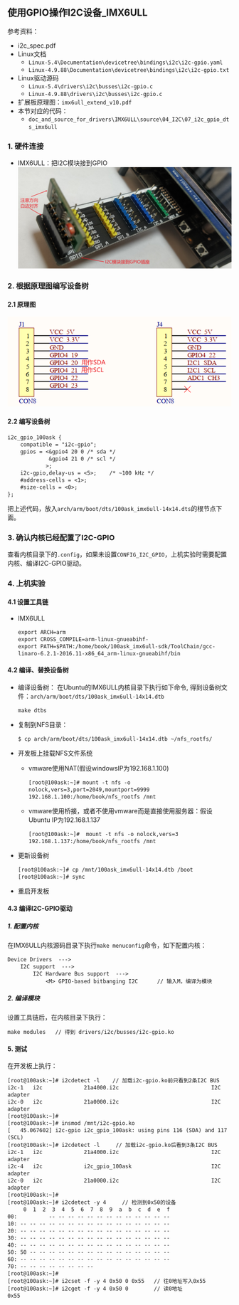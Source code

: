 ## 使用GPIO操作I2C设备_IMX6ULL

参考资料：

* i2c_spec.pdf
* Linux文档
  * `Linux-5.4\Documentation\devicetree\bindings\i2c\i2c-gpio.yaml`
  * `Linux-4.9.88\Documentation\devicetree\bindings\i2c\i2c-gpio.txt`
* Linux驱动源码
  * `Linux-5.4\drivers\i2c\busses\i2c-gpio.c`
  * `Linux-4.9.88\drivers\i2c\busses\i2c-gpio.c`
* 扩展板原理图：`imx6ull_extend_v10.pdf`
* 本节对应的代码：
  * `doc_and_source_for_drivers\IMX6ULL\source\04_I2C\07_i2c_gpio_dts_imx6ull`

### 1. 硬件连接

* IMX6ULL：把I2C模块接到GPIO
  ![image-20210312183125738](pic/04_I2C/066_use_gpio_for_i2c_module_imx6ull.png)



### 2. 根据原理图编写设备树

#### 2.1 原理图

![image-20210312183749002](pic/04_I2C/068_gpios_for_i2c_imx6ull.png)

#### 2.2 编写设备树

```shell
i2c_gpio_100ask {
	compatible = "i2c-gpio";
	gpios = <&gpio4 20 0 /* sda */
		     &gpio4 21 0 /* scl */
		    >;
	i2c-gpio,delay-us = <5>;	/* ~100 kHz */
	#address-cells = <1>;
	#size-cells = <0>;
};
```

把上述代码，放入`arch/arm/boot/dts/100ask_imx6ull-14x14.dts`的根节点下面。

### 3. 确认内核已经配置了I2C-GPIO

查看内核目录下的`.config`，如果未设置`CONFIG_I2C_GPIO`，上机实验时需要配置内核、编译I2C-GPIO驱动。



### 4. 上机实验

#### 4.1 设置工具链

* IMX6ULL

  ```shell
  export ARCH=arm
  export CROSS_COMPILE=arm-linux-gnueabihf-
  export PATH=$PATH:/home/book/100ask_imx6ull-sdk/ToolChain/gcc-linaro-6.2.1-2016.11-x86_64_arm-linux-gnueabihf/bin
  ```


#### 4.2 编译、替换设备树

  * 编译设备树：
    在Ubuntu的IMX6ULL内核目录下执行如下命令,
    得到设备树文件：`arch/arm/boot/dts/100ask_imx6ull-14x14.dtb`

    ```shell
    make dtbs
    ```

  * 复制到NFS目录：

    ```shell
    $ cp arch/arm/boot/dts/100ask_imx6ull-14x14.dtb ~/nfs_rootfs/
    ```

  * 开发板上挂载NFS文件系统

    * vmware使用NAT(假设windowsIP为192.168.1.100)

      ```shell
      [root@100ask:~]# mount -t nfs -o nolock,vers=3,port=2049,mountport=9999 
      192.168.1.100:/home/book/nfs_rootfs /mnt
      ```

    * vmware使用桥接，或者不使用vmware而是直接使用服务器：假设Ubuntu IP为192.168.1.137

      ```shell
      [root@100ask:~]#  mount -t nfs -o nolock,vers=3 192.168.1.137:/home/book/nfs_rootfs /mnt
      ```

* 更新设备树

    ```shell
    [root@100ask:~]# cp /mnt/100ask_imx6ull-14x14.dtb /boot
    [root@100ask:~]# sync
    ```

* 重启开发板

#### 4.3 编译I2C-GPIO驱动

##### 1. 配置内核

在IMX6ULL内核源码目录下执行`make menuconfig`命令，如下配置内核：

```shell
Device Drivers  --->
    I2C support  --->
        I2C Hardware Bus support  --->
            <M> GPIO-based bitbanging I2C      // 输入M，编译为模块        
```



##### 2. 编译模块

设置工具链后，在内核目录下执行：

```shell
make modules   // 得到 drivers/i2c/busses/i2c-gpio.ko
```



#### 5. 测试

在开发板上执行：

```shell
[root@100ask:~]# i2cdetect -l    // 加载i2c-gpio.ko前只看到2条I2C BUS
i2c-1   i2c             21a4000.i2c                             I2C adapter
i2c-0   i2c             21a0000.i2c                             I2C adapter
[root@100ask:~]#
[root@100ask:~]# insmod /mnt/i2c-gpio.ko   
[   45.067602] i2c-gpio i2c_gpio_100ask: using pins 116 (SDA) and 117 (SCL)
[root@100ask:~]# i2cdetect -l     // 加载i2c-gpio.ko后看到3条I2C BUS
i2c-1   i2c             21a4000.i2c                             I2C adapter
i2c-4   i2c             i2c_gpio_100ask                         I2C adapter
i2c-0   i2c             21a0000.i2c                             I2C adapter
[root@100ask:~]#
[root@100ask:~]# i2cdetect -y 4     // 检测到0x50的设备
     0  1  2  3  4  5  6  7  8  9  a  b  c  d  e  f
00:          -- -- -- -- -- -- -- -- -- -- -- -- --
10: -- -- -- -- -- -- -- -- -- -- -- -- -- -- -- --
20: -- -- -- -- -- -- -- -- -- -- -- -- -- -- -- --
30: -- -- -- -- -- -- -- -- -- -- -- -- -- -- -- --
40: -- -- -- -- -- -- -- -- -- -- -- -- -- -- -- --
50: 50 -- -- -- -- -- -- -- -- -- -- -- -- -- -- --
60: -- -- -- -- -- -- -- -- -- -- -- -- -- -- -- --
70: -- -- -- -- -- -- -- --
[root@100ask:~]#
[root@100ask:~]# i2cset -f -y 4 0x50 0 0x55   // 往0地址写入0x55
[root@100ask:~]# i2cget -f -y 4 0x50 0        // 读0地址
0x55
```



